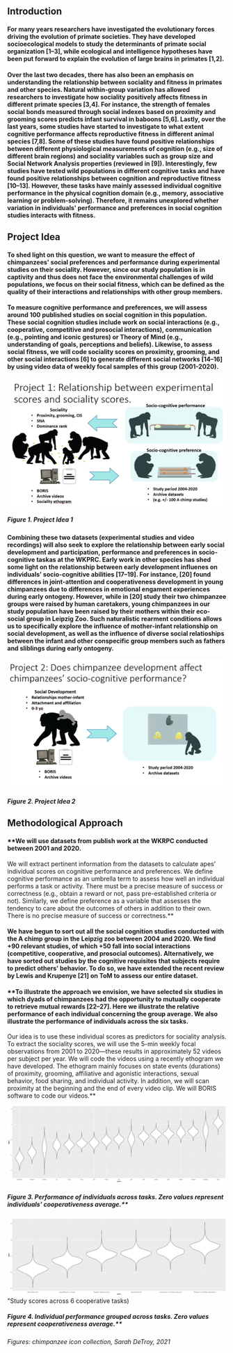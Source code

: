 ## Introduction

#### **For many years researchers have investigated the evolutionary forces driving the evolution of primate societies. They have developed socioecological models to study the determinants of primate social organization [1–3], while ecological and intelligence hypotheses have been put forward to explain the evolution of large brains in primates [1,2].** 

#### **Over the last two decades, there has also been an emphasis on understanding the relationship between sociality and fitness in primates and other species. Natural within-group variation has allowed researchers to investigate how sociality positively affects fitness in different primate species [3,4]. For instance, the strength of females social bonds measured through social indexes based on proximity and grooming scores predicts infant survival in baboons [5,6]. Lastly, over the last years, some studies have started to investigate to what extent cognitive performance affects reproductive fitness in different animal species [7,8]. Some of these studies have found positive relationships between different physiological measurements of cognition (e.g., size of different brain regions) and sociality variables such as group size and Social Network Analysis properties (reviewed in [9]). Interestingly, few studies have tested wild populations in different cognitive tasks and have found positive relationships between cognition and reproductive fitness [10–13]. However, these tasks have mainly assessed individual cognitive performance in the physical cognition domain (e.g., memory, associative learning or problem-solving). Therefore, it remains unexplored whether variation in individuals' performance and preferences in social cognition studies interacts with fitness.**

## Project Idea

#### **To shed light on this question, we want to measure the effect of chimpanzees' social preferences and performance during experimental studies on their sociality. However, since our study population is in captivity and thus does not face the environmental challenges of wild populations, we focus on their social fitness, which can be defined as the quality of their interactions and relationships with other group members.** 

#### **To measure cognitive performance and preferences, we will assess around 100 published studies on social cognition in this population. These social cognition studies include work on social interactions (e.g., cooperative, competitive and prosocial interactions), communication (e.g., pointing and iconic gestures) or Theory of Mind (e.g., understanding of goals, perceptions and beliefs). Likewise, to assess social fitness, we will code sociality scores on proximity, grooming, and other social interactions [6] to generate different social networks [14–16] by using video data of weekly focal samples of this group (2001-2020).**

![alt text](https://raw.githubusercontent.com/ccp-eva/EVApeCognition.github.io/gh-pages/PI1.jpg "Project Idea 1")
##### **Figure 1.** Project Idea 1 

#### **Combining these two datasets (experimental studies and video recordings) will also seek to explore the relationship between early social development and participation, performance and preferences in socio-cognitive taskas at the WKPRC. Early work in other species has shed some light on the relationship between early development influenes on individuals’ socio-cognitive abilities  [17–19]. For instance, [20] found differences in joint-attention and cooperativeness development in young chimpanzees due to differences in emotional engament experiences during early ontogeny. However, while in [20] study their two chimpanzee groups were raised by human caretakers, young chimpanzees in our study population have been raised by their mothers within their eco-social group in Leipzig Zoo. Such naturalistic rearment conditions allows us to specifically explore the influence of mother-infant relationship on social development, as well as the influence of diverse social relatioships between the infant and other conspecific group members such as fathers and sliblings during early ontogeny.**

![alt text](https://raw.githubusercontent.com/ccp-eva/EVApeCognition.github.io/gh-pages/PI2.png "Project Idea 2") 
##### **Figure 2.** Project Idea 2
## Methodological Approach

#### **We will use datasets from publish work at the WKRPC conducted between 2001 and 2020. 
We will extract pertinent information from the datasets to calculate apes’ individual scores on cognitive performance and preferences.
We define cognitive performance as an umbrella term to assess how well an individual performs a task or activity. There must be a precise measure of success or correctness (e.g., obtain a reward or not, pass pre-established criteria or not). Similarly, we define preference as a variable that assesses the tendency to care about the outcomes of others in addition to their own. There is no precise measure of success or correctness.**

#### **We have begun to sort out all the social cognition studies conducted with the A chimp group in the Leipzig zoo between 2004 and 2020. We find +90 relevant studies, of which +50 fall into social interactions (competitive, cooperative, and prosocial outcomes). Alternatively, we have sorted out studies by the cognitive requisites that subjects require to predict others' behavior. To do so, we have extended the recent review by Lewis and Krupenye [21] on ToM to assess our entire dataset.**

#### **To illustrate the approach we envision, we have selected six studies in which dyads of chimpanzees had the opportunity to mutually cooperate to retrieve mutual rewards [22–27]. Here we illustrate the relative performance of each individual concerning the group average. We also illustrate the performance of individuals across the six tasks. 
Our idea is to use these individual scores as predictors for sociality analysis. To extract the sociality scores, we will use the 5-min weekly focal observations from 2001 to 2020—these results in approximately 52 videos per subject per year. We will code the videos using a recently ethogram we have developed. The ethogram mainly focuses on state events (durations) of proximity, grooming, affiliative and agonistic interactions, sexual behavior, food sharing, and individual activity. In addition, we will scan proximity at the beginning and the end of every video clip. We will BORIS software to code our videos.** 


![alt text](https://raw.githubusercontent.com/ccp-eva/EVApeCognition.github.io/gh-pages/individuals.png "Individual scores across 6 cooperative tasks")
##### **Figure 3.** Performance of individuals across tasks. Zero values represent individuals' cooperativeness average.**


![alt text](https://raw.githubusercontent.com/ccp-eva/EVApeCognition.github.io/gh-pages/studies.png) "Study scores across 6 cooperative tasks)
##### **Figure 4.** Individual performance grouped across tasks. Zero values represent cooperativeness average.**

###### Figures: chimpanzee icon collection, Sarah DeTroy, 2021
